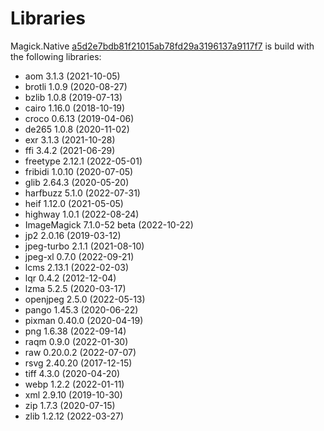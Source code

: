 # Libraries
Magick.Native [a5d2e7bdb81f21015ab78fd29a3196137a9117f7](https://github.com/dlemstra/Magick.Native/commit/a5d2e7bdb81f21015ab78fd29a3196137a9117f7) is build with the following libraries:

- aom 3.1.3 (2021-10-05)
- brotli 1.0.9 (2020-08-27)
- bzlib 1.0.8 (2019-07-13)
- cairo 1.16.0 (2018-10-19)
- croco 0.6.13 (2019-04-06)
- de265 1.0.8 (2020-11-02)
- exr 3.1.3 (2021-10-28)
- ffi 3.4.2 (2021-06-29)
- freetype 2.12.1 (2022-05-01)
- fribidi 1.0.10 (2020-07-05)
- glib 2.64.3 (2020-05-20)
- harfbuzz 5.1.0 (2022-07-31)
- heif 1.12.0 (2021-05-05)
- highway 1.0.1 (2022-08-24)
- ImageMagick 7.1.0-52 beta (2022-10-22)
- jp2 2.0.16 (2019-03-12)
- jpeg-turbo 2.1.1 (2021-08-10)
- jpeg-xl 0.7.0 (2022-09-21)
- lcms 2.13.1 (2022-02-03)
- lqr 0.4.2 (2012-12-04)
- lzma 5.2.5 (2020-03-17)
- openjpeg 2.5.0 (2022-05-13)
- pango 1.45.3 (2020-06-22)
- pixman 0.40.0 (2020-04-19)
- png 1.6.38 (2022-09-14)
- raqm 0.9.0 (2022-01-30)
- raw 0.20.0.2 (2022-07-07)
- rsvg 2.40.20 (2017-12-15)
- tiff 4.3.0 (2020-04-20)
- webp 1.2.2 (2022-01-11)
- xml 2.9.10 (2019-10-30)
- zip 1.7.3 (2020-07-15)
- zlib 1.2.12 (2022-03-27)
